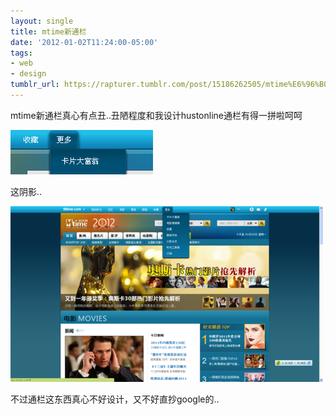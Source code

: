 ```yaml
---
layout: single
title: mtime新通栏
date: '2012-01-02T11:24:00-05:00'
tags:
- web
- design
tumblr_url: https://rapturer.tumblr.com/post/15186262505/mtime%E6%96%B0%E9%80%9A%E6%A0%8F
---
```

mtime新通栏真心有点丑..丑陋程度和我设计hustonline通栏有得一拼啦呵呵

![](/assets/img/tumblr_lx6j322xpx1r0cnr9.png)

这阴影..

![](/assets/img/tumblr_lx6iuc84ic1r0cnr9.png)

不过通栏这东西真心不好设计，又不好直抄google的..

